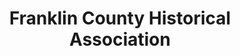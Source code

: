 ---
layout: repo
title: "Franklin County Historical Association"
id: 1535
permalink: repos/1535/
---